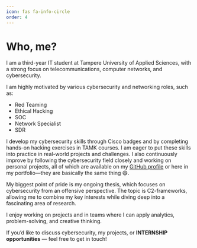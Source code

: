 ```yaml
---
icon: fas fa-info-circle
order: 4
---
```




# Who, me?

I am a third-year IT student at Tampere University of Applied Sciences, with a strong focus on telecommunications, computer networks, and cybersecurity.

I am highly motivated by various cybersecurity and networking roles, such as:

- Red Teaming
- Ethical Hacking
- SOC
- Network Specialist
- SDR

I develop my cybersecurity skills through Cisco badges and by completing hands-on hacking exercises in TAMK courses. I am eager to put these skills into practice in real-world projects and challenges. I also continuously improve by following the cybersecurity field closely and working on personal projects, all of which are available on my [GitHub profile](https://github.com/JohnnyMaelstrm) or here in my portfolio—they are basically the same thing 😄.

My biggest point of pride is my ongoing thesis, which focuses on cybersecurity from an offensive perspective. The topic is C2-frameworks, allowing me to combine my key interests while diving deep into a fascinating area of research.

I enjoy working on projects and in teams where I can apply analytics, problem-solving, and creative thinking.

If you’d like to discuss cybersecurity, my projects, or **INTERNSHIP opportunities** — feel free to get in touch!
